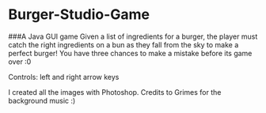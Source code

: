 # Burger-Studio-Game
###A Java GUI game
Given a list of ingredients for a burger, the player must catch the right
ingredients on a bun as they fall from the sky to make a perfect burger!
You have three chances to make a mistake before its game over :0

Controls: left and right arrow keys

I created all the images with Photoshop.
Credits to Grimes for the background music :)
